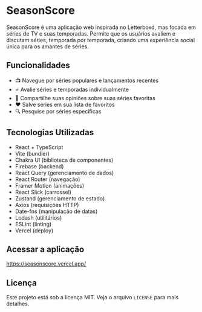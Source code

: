 # SeasonScore

SeasonScore é uma aplicação web inspirada no Letterboxd, mas focada em séries de TV e suas temporadas. Permite que os usuários avaliem e discutam séries, temporada por temporada, criando uma experiência social única para os amantes de séries.

## Funcionalidades

- 📺 Navegue por séries populares e lançamentos recentes
- ⭐ Avalie séries e temporadas individualmente
- 💬 Compartilhe suas opiniões sobre suas séries favoritas
- ❤️ Salve séries em sua lista de favoritos
- 🔍 Pesquise por séries específicas

## Tecnologias Utilizadas

- React + TypeScript
- Vite (bundler)
- Chakra UI (biblioteca de componentes)
- Firebase (backend)
- React Query (gerenciamento de dados)
- React Router (navegação)
- Framer Motion (animações)
- React Slick (carrossel)
- Zustand (gerenciamento de estado)
- Axios (requisições HTTP)
- Date-fns (manipulação de datas)
- Lodash (utilitários)
- ESLint (linting)
- Vercel (deploy)

## Acessar a aplicação

https://seasonscore.vercel.app/

## Licença

Este projeto está sob a licença MIT. Veja o arquivo `LICENSE` para mais detalhes.
